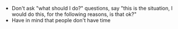 - Don't ask "what should I do?" questions, say "this is the situation, I would do this, for the following reasons, is that ok?"
- Have in mind that people don't have time